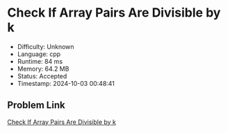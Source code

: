 # Check If Array Pairs Are Divisible by k

- Difficulty: Unknown
- Language: cpp
- Runtime: 84 ms
- Memory: 64.2 MB
- Status: Accepted
- Timestamp: 2024-10-03 00:48:41

## Problem Link
[Check If Array Pairs Are Divisible by k](https://leetcode.com/problems/check-if-array-pairs-are-divisible-by-k)

